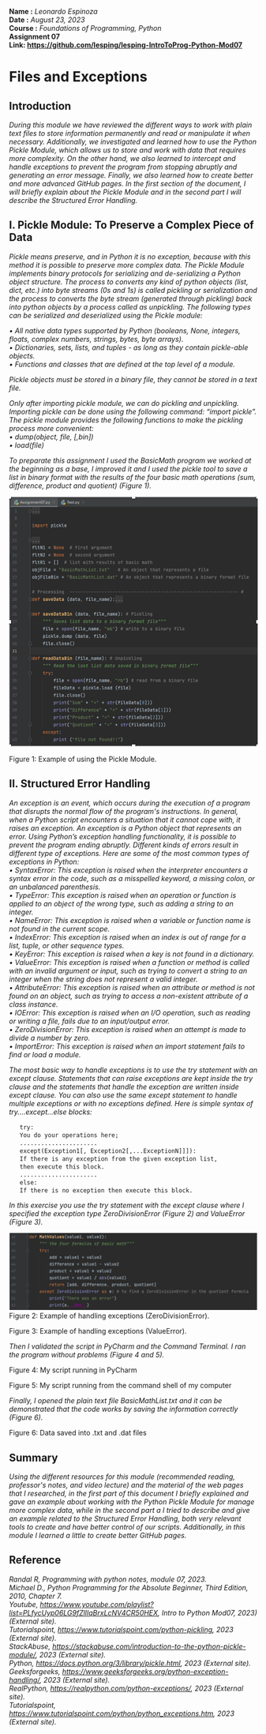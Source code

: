 **Name	:** *Leonardo Espinoza*  
**Date	:** *August 23, 2023*  
**Course	:** *Foundations of Programming, Python*  
**Assignment 07**  
**Link: https://github.com/lesping/lesping-IntroToProg-Python-Mod07**

# Files and Exceptions
## Introduction
*During this module we have reviewed the different ways to work with plain text files to store information permanently and read or manipulate it when necessary. Additionally, we investigated and learned how to use the Python Pickle Module, which allows us to store and work with data that requires more complexity. On the other hand, we also learned to intercept and handle exceptions to prevent the program from stopping abruptly and generating an error message. Finally, we also learned how to create better and more advanced GitHub pages. In the first section of the document, I will briefly explain about the Pickle Module and in the second part I will describe the Structured Error Handling.*  
## I.	Pickle Module: To Preserve a Complex Piece of Data
*Pickle means preserve, and in Python it is no exception, because with this method it is possible to preserve more complex data. The Pickle Module implements binary protocols for serializing and de-serializing a Python object structure. The process to converts any kind of python objects (list, dict, etc.) into byte streams (0s and 1s) is called pickling or serialization and the process to converts the byte stream (generated through pickling) back into python objects by a process called as unpickling.
The following types can be serialized and deserialized using the Pickle module:*
  
*•	All native data types supported by Python (booleans, None, integers, floats, complex numbers, strings, bytes, byte arrays).*  
*•	Dictionaries, sets, lists, and tuples - as long as they contain pickle-able objects.*  
*•	Functions and classes that are defined at the top level of a module.*  

*Pickle objects must be stored in a binary file, they cannot be stored in a text file.*  

*Only after importing pickle module, we can do pickling and unpickling. Importing pickle can be done using the following command: “import pickle”. The pickle module provides the following functions to make the pickling process more convenient:*  
*•	dump(object, file, [,bin])*  
*•	load(file)*  

*To preparate this assignment I used the BasicMath program we worked at the beginning as a base, I improved it and I used the pickle tool to save a list in binary format with the results of the four basic math operations (sum, difference, product and quotient) (Figure 1).*  

 ![Pickle Module](https://github.com/lesping/lesping-IntroToProg-Python-Mod07/blob/main/docs/Captura%20de%20pantalla%202023-08-21%20a%20la(s)%2021.52.48.png "Pickle Module")
 
Figure 1: Example of using the Pickle Module.

## II.	Structured Error Handling
*An exception is an event, which occurs during the execution of a program that disrupts the normal flow of the program's instructions. In general, when a Python script encounters a situation that it cannot cope with, it raises an exception. An exception is a Python object that represents an error. Using Python’s exception handling functionality, it is possible to prevent the program ending abruptly.
Different kinds of errors result in different type of exceptions. Here are some of the most common types of exceptions in Python:*  
*•	SyntaxError: This exception is raised when the interpreter encounters a syntax error in the code, such as a misspelled keyword, a missing colon, or an unbalanced parenthesis.*  
*•	TypeError: This exception is raised when an operation or function is applied to an object of the wrong type, such as adding a string to an integer.*  
*•	NameError: This exception is raised when a variable or function name is not found in the current scope.*  
*•	IndexError: This exception is raised when an index is out of range for a list, tuple, or other sequence types.*  
*•	KeyError: This exception is raised when a key is not found in a dictionary.*  
*•	ValueError: This exception is raised when a function or method is called with an invalid argument or input, such as trying to convert a string to an integer when the string does not represent a valid integer.*  
*•	AttributeError: This exception is raised when an attribute or method is not found on an object, such as trying to access a non-existent attribute of a class instance.*  
*•	IOError: This exception is raised when an I/O operation, such as reading or writing a file, fails due to an input/output error.*  
*•	ZeroDivisionError: This exception is raised when an attempt is made to divide a number by zero.*  
*•	ImportError: This exception is raised when an import statement fails to find or load a module.*  

*The most basic way to handle exceptions is to use the try statement with an except clause. Statements that can raise exceptions are kept inside the try clause and the statements that handle the exception are written inside except clause. You can also use the same except statement to handle multiple exceptions or with no exceptions defined. Here is simple syntax of try....except...else blocks:*    

```
   try:
   You do your operations here;
   ......................
   except(Exception1[, Exception2[,...ExceptionN]]]):
   If there is any exception from the given exception list, 
   then execute this block.
   ......................
   else:
   If there is no exception then execute this block.
```

*In this exercise you use the try statement with the except clause where I specified the exception type ZeroDivisionError (Figure 2) and ValueError (Figure 3).*  

  ![Zero Division Error](https://github.com/lesping/lesping-IntroToProg-Python-Mod07/blob/main/docs/Captura%20de%20pantalla%202023-08-21%20a%20la(s)%2021.53.17.png "Zero Division Error")
Figure 2: Example of handling exceptions (ZeroDivisionError).
 
Figure 3: Example of handling exceptions (ValueError).

*Then I validated the script in PyCharm and the Command Terminal. I ran the program without problems (Figure 4 and 5).*  
 
Figure 4: My script running in PyCharm
 
Figure 5: My script running from the command shell of my computer

*Finally, I opened the plain text file BasicMathList.txt and it can be demonstrated that the code works by saving the information correctly (Figure 6).*  
 
Figure 6: Data saved into .txt and .dat files

## Summary
*Using the different resources for this module (recommended reading, professor's notes, and video lecture) and the material of the web pages that I researched, in the first part of this document I briefly explained and gave an example about working with the Python Pickle Module for manage more complex data, while in the second part a I tried to describe and give an example related to the Structured Error Handling, both very relevant tools to create and have better control of our scripts. Additionally, in this module I learned a little to create better GitHub pages.*  

## Reference
*Randal R, Programming with python notes, module 07, 2023.*  
*Michael D., Python Programming for the Absolute Beginner, Third Edition, 2010, Chapter 7.*  
*Youtube,  https://www.youtube.com/playlist?list=PLfycUyp06LG9fZllIqBrxLcNV4CR50HEX, Intro to Python Mod07, 2023) (External site).*  
*Tutorialspoint, https://www.tutorialspoint.com/python-pickling, 2023 (External site).*  
*StackAbuse, https://stackabuse.com/introduction-to-the-python-pickle-module/, 2023 (External site).*  
*Python, https://docs.python.org/3/library/pickle.html, 2023 (External site).*   
*Geeksforgeeks, https://www.geeksforgeeks.org/python-exception-handling/, 2023 (External site).*  
*RealPython, https://realpython.com/python-exceptions/, 2023 (External site).*  
*Tutorialspoint, https://www.tutorialspoint.com/python/python_exceptions.htm, 2023 (External site).*  
